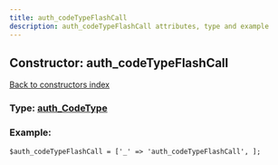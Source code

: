 ```yaml
---
title: auth_codeTypeFlashCall
description: auth_codeTypeFlashCall attributes, type and example
---
```

## Constructor: auth\_codeTypeFlashCall  
[Back to constructors index](index.md)






### Type: [auth\_CodeType](../types/auth_CodeType.md)


### Example:

```
$auth_codeTypeFlashCall = ['_' => 'auth_codeTypeFlashCall', ];
```  

